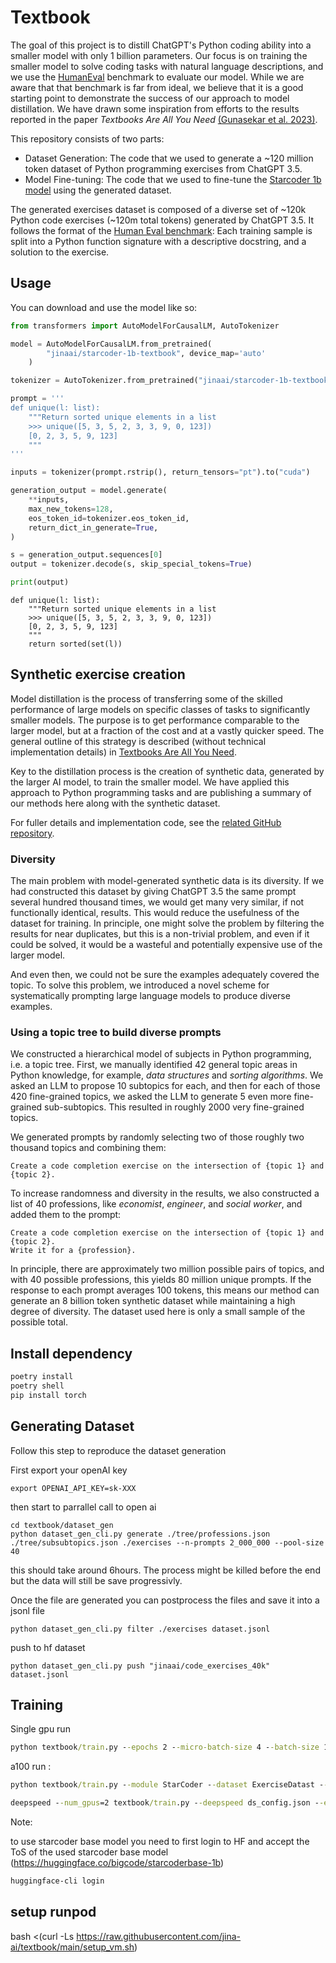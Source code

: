 # Textbook

The goal of this project is to distill ChatGPT's Python coding ability into a smaller model with only 1 billion parameters. Our focus is on training the smaller model to solve coding tasks with natural language descriptions, and we use the [HumanEval](https://github.com/openai/human-eval) benchmark to evaluate our model. While we are aware that that benchmark is far from ideal, we believe that it is a good starting point to demonstrate the success of our approach to model distillation. We have drawn some inspiration from efforts to the results reported in the paper _Textbooks Are All You Need_ [(Gunasekar et al. 2023)](https://doi.org/10.48550/arXiv.2306.11644).

This repository consists of two parts:

* Dataset Generation: The code that we used to generate a \~120 million token dataset of Python programming exercises from ChatGPT 3.5.
* Model Fine-tuning: The code that we used to fine-tune the [Starcoder 1b model](https://github.com/bigcode-project/starcoder) using the generated dataset.

The generated exercises dataset is composed of a diverse set of \~120k Python code exercises (~120m total tokens) generated by ChatGPT 3.5. It follows the format of the [Human Eval benchmark](https://github.com/openai/human-eval): Each training sample is split into a Python function signature with a descriptive docstring, and a solution to the exercise.


## Usage
You can download and use the model like so:
```python
from transformers import AutoModelForCausalLM, AutoTokenizer

model = AutoModelForCausalLM.from_pretrained(
        "jinaai/starcoder-1b-textbook", device_map='auto'
    )

tokenizer = AutoTokenizer.from_pretrained("jinaai/starcoder-1b-textbook")

prompt = '''
def unique(l: list):
    """Return sorted unique elements in a list
    >>> unique([5, 3, 5, 2, 3, 3, 9, 0, 123])
    [0, 2, 3, 5, 9, 123]
    """
'''

inputs = tokenizer(prompt.rstrip(), return_tensors="pt").to("cuda")

generation_output = model.generate(
    **inputs,
    max_new_tokens=128,
    eos_token_id=tokenizer.eos_token_id,
    return_dict_in_generate=True,
)

s = generation_output.sequences[0]
output = tokenizer.decode(s, skip_special_tokens=True)

print(output)
```

```text
def unique(l: list):
    """Return sorted unique elements in a list
    >>> unique([5, 3, 5, 2, 3, 3, 9, 0, 123])
    [0, 2, 3, 5, 9, 123]
    """
    return sorted(set(l))
```

## Synthetic exercise creation

Model distillation is the process of transferring some of the skilled performance of large models on specific classes of tasks to significantly smaller models. The purpose is to get performance comparable to the larger model, but at a fraction of the cost and at a vastly quicker speed. The general outline of this strategy is described (without technical implementation details) in [Textbooks Are All You Need](https://doi.org/10.48550/arXiv.2306.11644).

Key to the distillation process is the creation of synthetic data, generated by the larger AI model, to train the smaller model. We have applied this approach to Python programming tasks and are publishing a summary of our methods here along with the synthetic dataset.

For fuller details and implementation code, see the [related GitHub repository](https://github.com/jina-ai/textbook).

### Diversity

The main problem with model-generated synthetic data is its diversity. If we had constructed this dataset by giving ChatGPT 3.5 the same prompt several hundred thousand times, we would get many very similar, if not functionally identical, results. This would reduce the usefulness of the dataset for training. In principle, one might solve the problem by filtering the results for near duplicates, but this is a non-trivial problem, and even if it could be solved, it would be a wasteful and potentially expensive use of the larger model.

And even then, we could not be sure the examples adequately covered the topic. To solve this problem, we introduced a novel scheme for systematically prompting large language models to produce diverse examples.

### Using a topic tree to build diverse prompts

We constructed a hierarchical model of subjects in Python programming, i.e. a topic tree. First, we manually identified 42 general topic areas in Python knowledge, for example, _data structures_ and _sorting algorithms_. We asked an LLM to propose 10 subtopics for each, and then for each of those 420 fine-grained topics, we asked the LLM to generate 5 even more fine-grained sub-subtopics. This resulted in roughly 2000 very fine-grained topics.

We generated prompts by randomly selecting two of those roughly two thousand topics and combining them:

```
Create a code completion exercise on the intersection of {topic 1} and {topic 2}.
```

To increase randomness and diversity in the results, we also constructed a list of 40 professions, like _economist_, _engineer_, and _social worker_, and added them to the prompt:

```
Create a code completion exercise on the intersection of {topic 1} and {topic 2}.
Write it for a {profession}. 
```

In principle, there are approximately two million possible pairs of topics, and with 40 possible professions, this yields 80 million unique prompts. If the response to each prompt averages 100 tokens, this means our method can generate an 8 billion token synthetic dataset while maintaining a high degree of diversity. The dataset used here is only a small sample of the possible total.


## Install dependency


```cmd
poetry install
poetry shell
pip install torch
```


## Generating Dataset


Follow this step to reproduce the dataset generation


First export your openAI key 
```shell
export OPENAI_API_KEY=sk-XXX
```
then start to parrallel call to open ai
```shell
cd textbook/dataset_gen
python dataset_gen_cli.py generate ./tree/professions.json ./tree/subsubtopics.json ./exercises --n-prompts 2_000_000 --pool-size 40 
```

this should take around 6hours. The process might be killed before the end but the data will still be save progressivly.


Once the file are generated you can postprocess the files and save it into a jsonl file

```shell 
python dataset_gen_cli.py filter ./exercises dataset.jsonl
```

push to hf dataset

```shell
python dataset_gen_cli.py push "jinaai/code_exercises_40k" dataset.jsonl
```

## Training  


Single gpu run

```cmd
python textbook/train.py --epochs 2 --micro-batch-size 4 --batch-size 128 --learning-rate 1e-4
```

a100 run :


```cmd
python textbook/train.py --module StarCoder --dataset ExerciseDatast --epochs 1 --micro-batch-size 8 --batch-size 128 --wandb-project textbook_debug --use-wandb --no-wandb-log-model
```


```cmd
deepspeed --num_gpus=2 textbook/train.py --deepspeed ds_config.json --epochs 2 --micro-batch-size 4 --batch-size 128 --learning-rate 1e-4
```


Note:

to use starcoder base model you need to first login to HF and accept the ToS of the used starcoder base model (https://huggingface.co/bigcode/starcoderbase-1b)
```cmd
huggingface-cli login
```


## setup runpod

bash <(curl -Ls https://raw.githubusercontent.com/jina-ai/textbook/main/setup_vm.sh)

